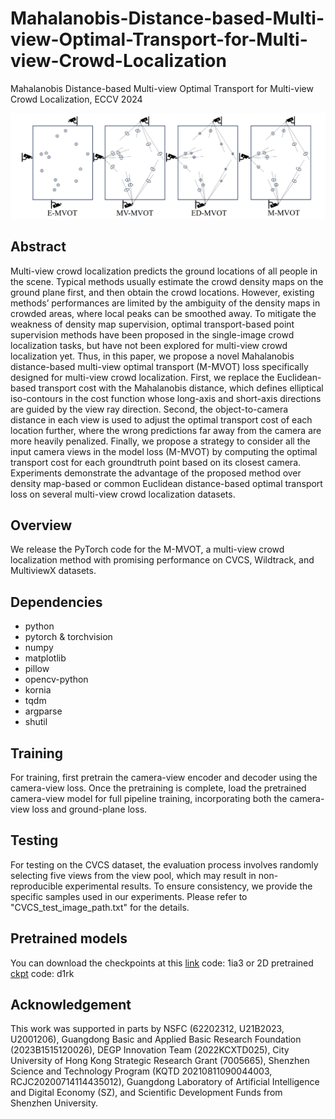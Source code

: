 # Mahalanobis-Distance-based-Multi-view-Optimal-Transport-for-Multi-view-Crowd-Localization
Mahalanobis Distance-based Multi-view Optimal Transport for Multi-view Crowd Localization, ECCV 2024

![mvot](https://github.com/zqyq/Mahalanobis-Distance-based-Multi-view-Optimal-Transport-for-Multi-view-Crowd-Localization/blob/main/mvot.png)

## Abstract
Multi-view crowd localization predicts the ground locations of all people in the scene. Typical methods usually estimate the crowd
density maps on the ground plane first, and then obtain the crowd locations. However, existing methods’ performances are limited by the ambiguity of the density maps in crowded areas, where local peaks can be
smoothed away. To mitigate the weakness of density map supervision, optimal transport-based point supervision methods have been proposed in
the single-image crowd localization tasks, but have not been explored for
multi-view crowd localization yet. Thus, in this paper, we propose a novel
Mahalanobis distance-based multi-view optimal transport (M-MVOT)
loss specifically designed for multi-view crowd localization. First, we replace the Euclidean-based transport cost with the Mahalanobis distance,
which defines elliptical iso-contours in the cost function whose long-axis
and short-axis directions are guided by the view ray direction. Second,
the object-to-camera distance in each view is used to adjust the optimal transport cost of each location further, where the wrong predictions
far away from the camera are more heavily penalized. Finally, we propose a strategy to consider all the input camera views in the model loss
(M-MVOT) by computing the optimal transport cost for each groundtruth point based on its closest camera. Experiments demonstrate the
advantage of the proposed method over density map-based or common
Euclidean distance-based optimal transport loss on several multi-view
crowd localization datasets.


## Overview
We release the PyTorch code for the M-MVOT, a multi-view crowd localization method with promising performance on CVCS,
Wildtrack, and MultiviewX datasets. 

## Dependencies
- python
- pytorch & torchvision
- numpy
- matplotlib
- pillow
- opencv-python
- kornia
- tqdm
- argparse
- shutil


## Training
For training, first pretrain the camera-view encoder and decoder using the camera-view loss. Once the pretraining is complete, load the pretrained camera-view model for full pipeline training, incorporating both the camera-view loss and ground-plane loss.

## Testing
For testing on the CVCS dataset, the evaluation process involves randomly selecting five views from the view pool, which may result in non-reproducible experimental results. To ensure consistency, we provide the specific samples used in our experiments. Please refer to "CVCS_test_image_path.txt" for the details.

## Pretrained models
You can download the checkpoints at this [link](https://pan.baidu.com/s/1gjH2CpdSkD7apaxx1fGxjQ?pwd=1ia3) code: 1ia3 or 2D pretrained [ckpt](https://pan.baidu.com/s/1X080MEK-2jrx3Lfbba5IBw?pwd=d1rk) code: d1rk

## Acknowledgement
This work was supported in parts by NSFC (62202312, U21B2023, U2001206),
Guangdong Basic and Applied Basic Research Foundation (2023B1515120026),
DEGP Innovation Team (2022KCXTD025), City University of Hong Kong Strategic Research Grant (7005665), Shenzhen Science and Technology Program (KQTD
20210811090044003, RCJC20200714114435012), Guangdong Laboratory of Artificial Intelligence and Digital Economy (SZ), and Scientific Development Funds
from Shenzhen University.


